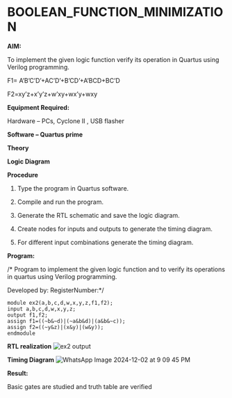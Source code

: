 # BOOLEAN_FUNCTION_MINIMIZATION

**AIM:**

To implement the given logic function verify its operation in Quartus using Verilog programming.

F1= A’B’C’D’+AC’D’+B’CD’+A’BCD+BC’D 

F2=xy’z+x’y’z+w’xy+wx’y+wxy

**Equipment Required:**

Hardware – PCs, Cyclone II , USB flasher

**Software – Quartus prime**

**Theory**

**Logic Diagram**

**Procedure**

1.	Type the program in Quartus software.

2.	Compile and run the program.

3.	Generate the RTL schematic and save the logic diagram.

4.	Create nodes for inputs and outputs to generate the timing diagram.

5.	For different input combinations generate the timing diagram.


**Program:**

/* Program to implement the given logic function and to verify its operations in quartus using Verilog programming. 

Developed by: RegisterNumber:*/
```
module ex2(a,b,c,d,w,x,y,z,f1,f2);
input a,b,c,d,w,x,y,z;
output f1,f2;
assign f1=((~b&~d)|(~a&b&d)|(a&b&~c));
assign f2=((~y&z)|(x&y)|(w&y));
endmodule
```

**RTL realization**
![ex2 output](https://github.com/user-attachments/assets/7734658f-1e4b-4900-8b85-1d940b2d6dbf)



**Timing Diagram**
![WhatsApp Image 2024-12-02 at 9 09 45 PM](https://github.com/user-attachments/assets/647f99f6-d88c-472d-bd7c-b39c221acd06)


**Result:**

Basic gates are studied and truth table are verified

